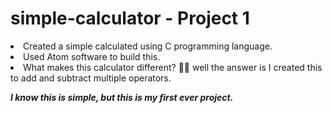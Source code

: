 # simple-calculator - Project 1

<li>Created a simple calculated using C programming language.</li>
<li>Used Atom software to build this.</li>
<li>What makes this calculator different? 🤷‍♀️ well the answer is I created this to add and subtract multiple operators.</li>

<b><i> I know this is simple, but this is my first ever project.</i></b>
